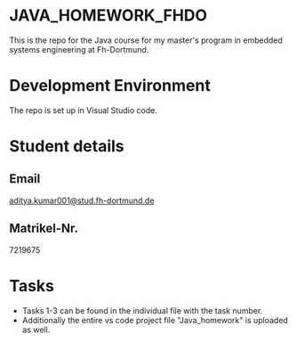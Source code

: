 # JAVA_HOMEWORK_FHDO
This is the repo for the Java course for my master's program in embedded systems engineering at Fh-Dortmund.
# Development Environment
The repo is set up in Visual Studio code. 
# Student details 
## Email
aditya.kumar001@stud.fh-dortmund.de
## Matrikel-Nr.
7219675
# Tasks
- Tasks 1-3 can be found in the individual file with the task number. 
- Additionally the entire vs code project file "Java_homework" is uploaded as well. 
